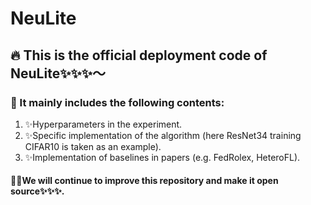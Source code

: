 # NeuLite

## :fire: This is the official deployment code of NeuLite:sparkles::sparkles::sparkles:～

### :hugs: It mainly includes the following contents:
  1) :sparkles:Hyperparameters in the experiment.
  2) :sparkles:Specific implementation of the algorithm (here ResNet34 training CIFAR10 is taken as an example).
  3) :sparkles:Implementation of baselines in papers (e.g. FedRolex, HeteroFL).

#### :hugs::hugs:We will continue to improve this repository and make it open source:sparkles::sparkles::sparkles:.

